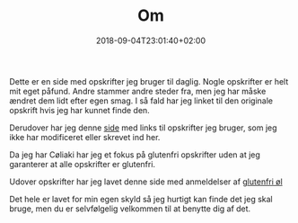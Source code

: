 ﻿---
title: "Om"
date: 2018-09-04T23:01:40+02:00
draft: true
---
Dette er en side med opskrifter jeg bruger til daglig. Nogle opskrifter er helt mit eget påfund. Andre stammer andre steder fra, men jeg har måske ændret dem lidt efter egen smag. I så fald har jeg linket til den originale opskrift hvis jeg har kunnet finde den.

Derudover har jeg denne [side](../links) med links til opskrifter jeg bruger, som jeg ikke har modificeret eller skrevet ind her.

Da jeg har Cøliaki har jeg et fokus på glutenfri opskrifter uden at jeg garanterer at alle opskrifter er glutenfri. 

Udover opskrifter har jeg lavet denne side med anmeldelser af [glutenfri øl](../glutenfriol)

Det hele er lavet for min egen skyld så jeg hurtigt kan finde det jeg skal bruge, men du er selvfølgelig velkommen til at benytte dig af det.



